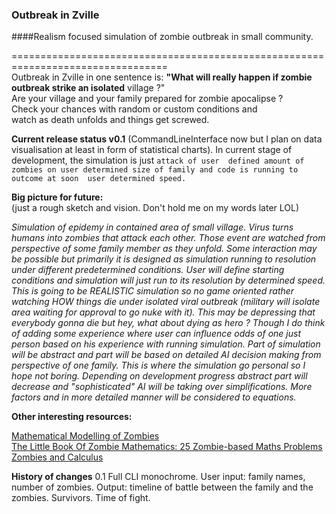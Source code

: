 ### Outbreak in Zville

####Realism focused simulation of zombie outbreak in small community.    


=================================================================================  
Outbreak in Zville in one sentence is: **"What will really happen if zombie  
 outbreak strike an isolated** village ?"    
 Are your village and your family prepared for zombie apocalipse ?   
Check your chances with random or custom conditions and  
watch as death unfolds and things get screwed. 

**Current release status v0.1**
(CommandLineInterface now but I plan on data visualisation at least in form of 
 statistical charts). In current stage of development, the simulation is just `attack of user 
 defined amount of zombies on user determined size of family and code is running to outcome at soon 
 user determined speed. `

**Big picture for future:**  
(just a rough sketch and vision. Don't hold me on my words later LOL) 

_Simulation of epidemy in contained area of small village. Virus turns humans into zombies that 
attack each other. 
Those event are watched from perspective of some family member as they unfold. 
Some interaction may be possible but primarily it is designed as simulation running to resolution 
under different predetermined conditions. User will define starting conditions and simulation will 
just run to its resolution by determined speed. This is going to be REALISTIC simulation so no game 
oriented rather watching HOW things die under isolated viral outbreak (military will isolate area 
waiting for approval to go nuke with it). This may be depressing that everybody gonna die but hey, 
what about dying as hero ? Though I do think of adding some experience where user can influence odds 
of one just person based on his experience with running simulation. 
Part of simulation will be abstract and part will be based on 
detailed AI decision making from perspective of one family. This 
is where the simulation go personal so I hope not boring. 
Depending on development progress abstract part will decrease and
"sophisticated" AI will be taking over simplifications. More 
factors and in more detailed manner will be considered to 
equations._

**Other interesting resources:**

[Mathematical Modelling of Zombies](https://www.amazon.co.uk/Mathematical-Modelling-Zombies-Robert-Smith/dp/0776622102)  
[The Little Book Of Zombie Mathematics: 25 Zombie-based Maths Problems](https://www.amazon.com/Little-Book-Zombie-Mathematics-Zombie-based/dp/1909832219)    
[Zombies and Calculus](https://www.amazon.com/Zombies-Calculus-Colin-Adams/dp/0691173206)  

**History of changes** 
0.1     Full CLI monochrome. 
        User input: family names, number of zombies. Output: timeline of battle
        between the family and the zombies. Survivors. Time of fight.